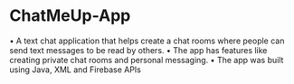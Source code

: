 # ChatMeUp-App

• A text chat application that helps create a chat rooms where people can
send text messages to be read by others.
• The app has features like creating private chat rooms and personal
messaging.
• The app was built using Java, XML and Firebase APIs
